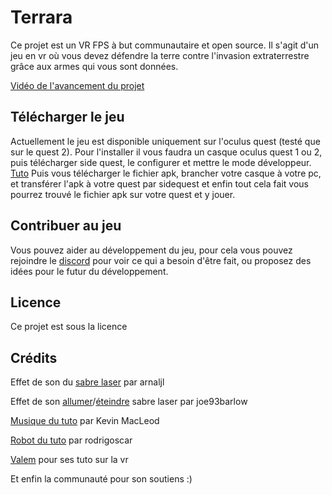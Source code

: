 # Terrara
Ce projet est un VR FPS à but communautaire et open source. Il s'agit d'un jeu en vr où vous devez défendre la terre contre l'invasion extraterrestre grâce aux armes qui vous sont données.

[Vidéo de l'avancement du projet](https://youtu.be/qfSLgcqNmO0)



Télécharger le jeu
--------------------

Actuellement le jeu est disponible uniquement sur l'oculus quest (testé que sur le quest 2). 
Pour l'installer il vous faudra un casque oculus quest 1 ou 2, puis télécharger side quest, le configurer et mettre le mode développeur. [Tuto](https://sidequestvr.com/setup-howto)
Puis vous télécharger le fichier apk, brancher votre casque à votre pc, et transférer l'apk à votre quest par sidequest et enfin tout cela fait vous pourrez trouvé le fichier apk sur votre quest et y jouer.

Contribuer au jeu
------------------

Vous pouvez aider au développement du jeu, pour cela vous pouvez rejoindre le [discord](https://discord.gg/VVdXYrF4qR) pour voir ce qui a besoin d'être fait, ou proposez des idées pour le futur du développement.

Licence
---------------

Ce projet est sous la licence 

Crédits
-------------
Effet de son du [sabre laser](https://freesound.org/people/arnaljl/sounds/67878/) par arnaljl

Effet de son [allumer](https://freesound.org/people/joe93barlow/sounds/78674/)/[éteindre](https://freesound.org/people/joe93barlow/sounds/78673/) sabre laser par joe93barlow

[Musique du tuto](https://groovelake.com/music/experimental-test-subject-kevin-macleod/) par Kevin MacLeod

[Robot du tuto](https://sketchfab.com/3d-models/robot-free-to-use-97b40d794da246e1b952f881cb184f15) par rodrigoscar

[Valem](https://www.youtube.com/channel/UCPJlesN59MzHPPCp0Lg8sLw) pour ses tuto sur la vr

Et enfin la communauté pour son soutiens :)

